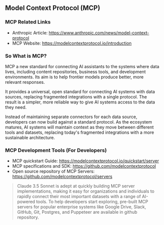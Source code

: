 ## Model Context Protocol (MCP)

### MCP Related Links
- Anthropic Article: https://www.anthropic.com/news/model-context-protocol
- MCP Website: https://modelcontextprotocol.io/introduction

### So What is MCP?
MCP a new standard for connecting AI assistants to the systems where data lives, including content repositories, business tools, and development environments. Its aim is to help frontier models produce better, more relevant responses.

It provides a universal, open standard for connecting AI systems with data sources, replacing fragmented integrations with a single protocol. The result is a simpler, more reliable way to give AI systems access to the data they need.

Instead of maintaining separate connectors for each data source, developers can now build against a standard protocol. As the ecosystem matures, AI systems will maintain context as they move between different tools and datasets, replacing today's fragmented integrations with a more sustainable architecture.


### MCP Development Tools (For Developers)
- MCP quickstart Guide: https://modelcontextprotocol.io/quickstart/server
- MCP specifications and SDK: https://github.com/modelcontextprotocol
- Open source repository of MCP Servers: https://github.com/modelcontextprotocol/servers

> Claude 3.5 Sonnet is adept at quickly building MCP server implementations, making it easy for organizations and individuals to rapidly connect their most important datasets with a range of AI-powered tools. To help developers start exploring, pre-built MCP servers for popular enterprise systems like Google Drive, Slack, GitHub, Git, Postgres, and Puppeteer are available in github repository.

